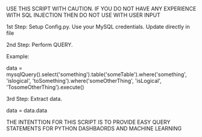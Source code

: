USE THIS SCRIPT WITH CAUTION. IF YOU DO NOT HAVE ANY EXPERIENCE WITH SQL INJECTION THEN DO NOT USE WITH USER INPUT

1st Step: Setup Config.py. Use your MySQL credentials. Update directly in file

2nd Step: Perform QUERY.

Example:

data = mysqlQuery().select('something').table('someTable').where('something', 'islogical', 'toSomething').where('someOtherThing', 'isLogical', 'TosomeOtherThing').execute()

3rd Step: Extract data.

data = data.data

THE INTENTTION FOR THIS SCRIPT IS TO PROVIDE EASY QUERY STATEMENTS FOR PYTHON DASHBAORDS AND MACHINE LEARNING
